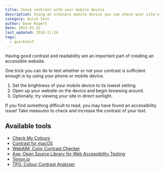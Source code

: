 ```yaml
---
title: Check contrast with your mobile device
description: Using an ordinary mobile device you can check your site's readability.
category: Quick test
author: Dave Rupert
date: 2013-01-22
last_updated: 2018-11-24
tags:
  - quicktest
---
```


Having good contrast and readability are an important part of creating an accessible website.

One trick you can do to test whether or not your contrast is sufficient enough is by using your phone or mobile device.

1. Set the brightness of your mobile device to its lowest setting.
2. Open up your website on the device and begin browsing around.
3. Optionally, try viewing your site in direct sunlight.

If you find something difficult to read, you may have found an accessibility issue! Take measures to check and increase the contrast of your text.


## Available tools

- [Check My Colours](http://www.checkmycolours.com/)
- [Contrast for macOS](https://usecontrast.com/)
- [WebAIM: Color Contrast Checker](https://webaim.org/resources/contrastchecker/)
- [Axe: Open Source Library for Web Accessibility Testing](https://www.deque.com/axe/)
- [Tenon.io](https://tenon.io/)
- [TPG: Colour Contrast Analyser](https://developer.paciellogroup.com/resources/contrastanalyser/)
